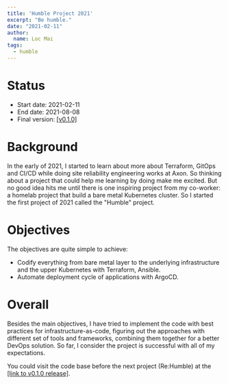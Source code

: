 ```yaml
---
title: 'Humble Project 2021'
excerpt: "Be humble."
date: "2021-02-11"
author:
  name: Loc Mai
tags:
  - humble
---
```


# Status

- Start date: 2021-02-11
- End date: 2021-08-08
- Final version: [[v0.1.0]]([https://github.com/locmai/humble/releases/tag/v0.1.0])


# Background

In the early of 2021, I started to learn about more about Terraform, GitOps and CI/CD while doing site reliability engineering works at Axon. So thinking about a project that could help me learning by doing make me excited. But no good idea hits me until there is one inspiring project from my co-worker: a homelab project that build a bare metal Kubernetes cluster. So I started the first project of 2021 called the "Humble" project.

# Objectives

The objectives are quite simple to achieve:
- Codify everything from bare metal layer to the underlying infrastructure and the upper Kubernetes with Terraform, Ansible.
- Automate deployment cycle of applications with ArgoCD.

# Overall

Besides the main objectives, I have tried to implement the code with best practices for infrastructure-as-code, figuring out the approaches with different set of tools and frameworks, combining them together for a better DevOps solution. So far, I consider the project is successful with all of my expectations.

You could visit the code base before the next project (Re:Humble) at the [[link to v0.1.0 release]]([https://github.com/locmai/humble/releases/tag/v0.1.0]).
